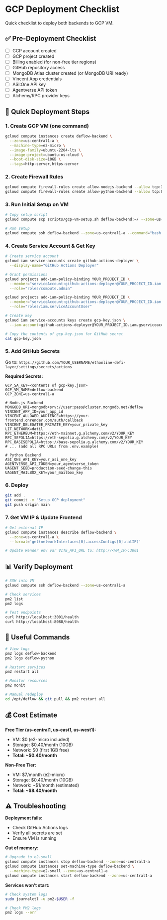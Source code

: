 # GCP Deployment Checklist

Quick checklist to deploy both backends to GCP VM.

## ✅ Pre-Deployment Checklist

- [ ] GCP account created
- [ ] GCP project created
- [ ] Billing enabled (for non-free tier regions)
- [ ] GitHub repository access
- [ ] MongoDB Atlas cluster created (or MongoDB URI ready)
- [ ] Vincent App credentials
- [ ] ASI:One API key
- [ ] Agentverse API token
- [ ] Alchemy/RPC provider keys

## 🚀 Quick Deployment Steps

### 1. Create GCP VM (one command)
```bash
gcloud compute instances create deflow-backend \
  --zone=us-central1-a \
  --machine-type=e2-micro \
  --image-family=ubuntu-2204-lts \
  --image-project=ubuntu-os-cloud \
  --boot-disk-size=10GB \
  --tags=http-server,https-server
```

### 2. Create Firewall Rules
```bash
gcloud compute firewall-rules create allow-nodejs-backend --allow tcp:3001 --source-ranges 0.0.0.0/0 --target-tags http-server
gcloud compute firewall-rules create allow-python-backend --allow tcp:8080 --source-ranges 0.0.0.0/0 --target-tags http-server
```

### 3. Run Initial Setup on VM
```bash
# Copy setup script
gcloud compute scp scripts/gcp-vm-setup.sh deflow-backend:~/ --zone=us-central1-a

# Run setup
gcloud compute ssh deflow-backend --zone=us-central1-a --command="bash ~/gcp-vm-setup.sh"
```

### 4. Create Service Account & Get Key
```bash
# Create service account
gcloud iam service-accounts create github-actions-deployer \
  --display-name="GitHub Actions Deployer"

# Grant permissions
gcloud projects add-iam-policy-binding YOUR_PROJECT_ID \
  --member="serviceAccount:github-actions-deployer@YOUR_PROJECT_ID.iam.gserviceaccount.com" \
  --role="roles/compute.admin"

gcloud projects add-iam-policy-binding YOUR_PROJECT_ID \
  --member="serviceAccount:github-actions-deployer@YOUR_PROJECT_ID.iam.gserviceaccount.com" \
  --role="roles/iam.serviceAccountUser"

# Create key
gcloud iam service-accounts keys create gcp-key.json \
  --iam-account=github-actions-deployer@YOUR_PROJECT_ID.iam.gserviceaccount.com

# Copy the contents of gcp-key.json for GitHub secret
cat gcp-key.json
```

### 5. Add GitHub Secrets

Go to: `https://github.com/YOUR_USERNAME/ethonline-defi-layer/settings/secrets/actions`

**Required Secrets:**

```
GCP_SA_KEY=<contents of gcp-key.json>
GCP_VM_NAME=deflow-backend
GCP_ZONE=us-central1-a

# Node.js Backend
MONGODB_URI=mongodb+srv://user:pass@cluster.mongodb.net/deflow
VINCENT_APP_ID=your_app_id
VINCENT_ALLOWED_AUDIENCE=https://your-frontend.onrender.com/auth/callback
VINCENT_DELEGATEE_PRIVATE_KEY=your_private_key
LIT_NETWORK=datil
RPC_ETHEREUM=https://eth-mainnet.g.alchemy.com/v2/YOUR_KEY
RPC_SEPOLIA=https://eth-sepolia.g.alchemy.com/v2/YOUR_KEY
RPC_BASESEPOLIA=https://base-sepolia.g.alchemy.com/v2/YOUR_KEY
# ... (add all RPC URLs from .env.example)

# Python Backend
ASI_ONE_API_KEY=your_asi_one_key
AGENTVERSE_API_TOKEN=your_agentverse_token
UAGENT_SEED=production-seed-change-this
UAGENT_MAILBOX_KEY=your_mailbox_key
```

### 6. Deploy
```bash
git add .
git commit -m "Setup GCP deployment"
git push origin main
```

### 7. Get VM IP & Update Frontend
```bash
# Get external IP
gcloud compute instances describe deflow-backend \
  --zone=us-central1-a \
  --format='get(networkInterfaces[0].accessConfigs[0].natIP)'

# Update Render env var VITE_API_URL to: http://<VM_IP>:3001
```

## 📊 Verify Deployment

```bash
# SSH into VM
gcloud compute ssh deflow-backend --zone=us-central1-a

# Check services
pm2 list
pm2 logs

# Test endpoints
curl http://localhost:3001/health
curl http://localhost:8080/health
```

## 🔧 Useful Commands

```bash
# View logs
pm2 logs deflow-backend
pm2 logs deflow-python

# Restart services  
pm2 restart all

# Monitor resources
pm2 monit

# Manual redeploy
cd /opt/deflow && git pull && pm2 restart all
```

## 💰 Cost Estimate

**Free Tier (us-central1, us-east1, us-west1):**
- VM: $0 (e2-micro included)
- Storage: $0.40/month (10GB)
- Network: $0 (first 1GB free)
- **Total: ~$0.40/month**

**Non-Free Tier:**
- VM: $7/month (e2-micro)
- Storage: $0.40/month (10GB)  
- Network: ~$1/month (estimated)
- **Total: ~$8.40/month**

## ⚠️ Troubleshooting

**Deployment fails:**
- Check GitHub Actions logs
- Verify all secrets are set
- Ensure VM is running

**Out of memory:**
```bash
# Upgrade to e2-small
gcloud compute instances stop deflow-backend --zone=us-central1-a
gcloud compute instances set-machine-type deflow-backend \
  --machine-type=e2-small --zone=us-central1-a
gcloud compute instances start deflow-backend --zone=us-central1-a
```

**Services won't start:**
```bash
# Check system logs
sudo journalctl -u pm2-$USER -f

# Check PM2 logs
pm2 logs --err
```
